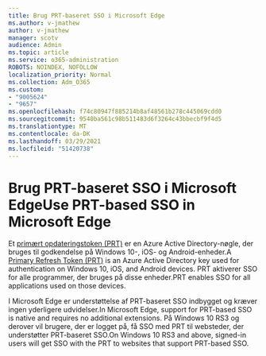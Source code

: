```yaml
---
title: Brug PRT-baseret SSO i Microsoft Edge
ms.author: v-jmathew
author: v-jmathew
manager: scotv
audience: Admin
ms.topic: article
ms.service: o365-administration
ROBOTS: NOINDEX, NOFOLLOW
localization_priority: Normal
ms.collection: Adm_O365
ms.custom:
- "9005624"
- "9657"
ms.openlocfilehash: f74c80947f885214b8af48561b278c445069cdd0
ms.sourcegitcommit: 9540ba561c98b511483d6f3264c43bbecbf9f4d5
ms.translationtype: MT
ms.contentlocale: da-DK
ms.lasthandoff: 03/29/2021
ms.locfileid: "51420738"
---
```

# <a name="use-prt-based-sso-in-microsoft-edge"></a><span data-ttu-id="d7d53-102">Brug PRT-baseret SSO i Microsoft Edge</span><span class="sxs-lookup"><span data-stu-id="d7d53-102">Use PRT-based SSO in Microsoft Edge</span></span>

<span data-ttu-id="d7d53-103">Et [primært opdateringstoken (PRT)](https://go.microsoft.com/fwlink/?linkid=2133632) er en Azure Active Directory-nøgle, der bruges til godkendelse på Windows 10-, iOS- og Android-enheder.</span><span class="sxs-lookup"><span data-stu-id="d7d53-103">A [Primary Refresh Token (PRT)](https://go.microsoft.com/fwlink/?linkid=2133632) is an Azure Active Directory key used for authentication on Windows 10, iOS, and Android devices.</span></span> <span data-ttu-id="d7d53-104">PRT aktiverer SSO for alle programmer, der bruges på disse enheder.</span><span class="sxs-lookup"><span data-stu-id="d7d53-104">PRT enables SSO for all applications used on those devices.</span></span>

<span data-ttu-id="d7d53-105">I Microsoft Edge er understøttelse af PRT-baseret SSO indbygget og kræver ingen yderligere udvidelser.</span><span class="sxs-lookup"><span data-stu-id="d7d53-105">In Microsoft Edge, support for PRT-based SSO is native and requires no additional extensions.</span></span> <span data-ttu-id="d7d53-106">På Windows 10 RS3 og derover vil brugere, der er logget på, få SSO med PRT til websteder, der understøtter PRT-baseret SSO.</span><span class="sxs-lookup"><span data-stu-id="d7d53-106">On Windows 10 RS3 and above, signed-in users will get SSO with the PRT to websites that support PRT-based SSO.</span></span>
